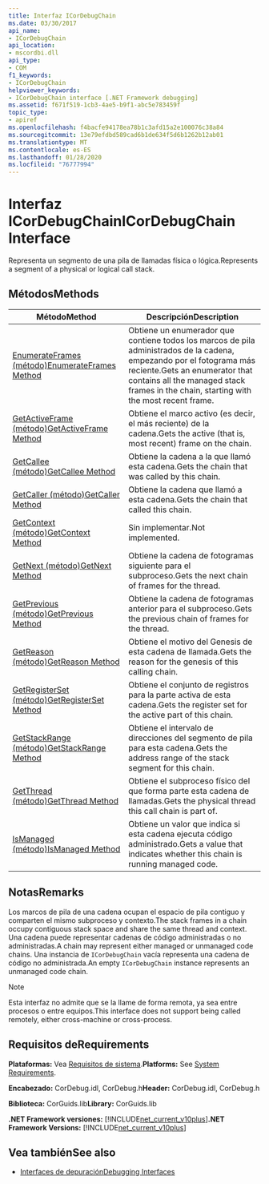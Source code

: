 ```yaml
---
title: Interfaz ICorDebugChain
ms.date: 03/30/2017
api_name:
- ICorDebugChain
api_location:
- mscordbi.dll
api_type:
- COM
f1_keywords:
- ICorDebugChain
helpviewer_keywords:
- ICorDebugChain interface [.NET Framework debugging]
ms.assetid: f671f519-1cb3-4ae5-b9f1-abc5e783459f
topic_type:
- apiref
ms.openlocfilehash: f4bacfe94178ea78b1c3afd15a2e100076c38a84
ms.sourcegitcommit: 13e79efdbd589cad6b1de634f5d6b1262b12ab01
ms.translationtype: MT
ms.contentlocale: es-ES
ms.lasthandoff: 01/28/2020
ms.locfileid: "76777994"
---
```

# <a name="icordebugchain-interface"></a><span data-ttu-id="c14f1-102">Interfaz ICorDebugChain</span><span class="sxs-lookup"><span data-stu-id="c14f1-102">ICorDebugChain Interface</span></span>

<span data-ttu-id="c14f1-103">Representa un segmento de una pila de llamadas física o lógica.</span><span class="sxs-lookup"><span data-stu-id="c14f1-103">Represents a segment of a physical or logical call stack.</span></span>  
  
## <a name="methods"></a><span data-ttu-id="c14f1-104">Métodos</span><span class="sxs-lookup"><span data-stu-id="c14f1-104">Methods</span></span>  
  
|<span data-ttu-id="c14f1-105">Método</span><span class="sxs-lookup"><span data-stu-id="c14f1-105">Method</span></span>|<span data-ttu-id="c14f1-106">Descripción</span><span class="sxs-lookup"><span data-stu-id="c14f1-106">Description</span></span>|  
|------------|-----------------|  
|[<span data-ttu-id="c14f1-107">EnumerateFrames (método)</span><span class="sxs-lookup"><span data-stu-id="c14f1-107">EnumerateFrames Method</span></span>](icordebugchain-enumerateframes-method.md)|<span data-ttu-id="c14f1-108">Obtiene un enumerador que contiene todos los marcos de pila administrados de la cadena, empezando por el fotograma más reciente.</span><span class="sxs-lookup"><span data-stu-id="c14f1-108">Gets an enumerator that contains all the managed stack frames in the chain, starting with the most recent frame.</span></span>|  
|[<span data-ttu-id="c14f1-109">GetActiveFrame (método)</span><span class="sxs-lookup"><span data-stu-id="c14f1-109">GetActiveFrame Method</span></span>](icordebugchain-getactiveframe-method.md)|<span data-ttu-id="c14f1-110">Obtiene el marco activo (es decir, el más reciente) de la cadena.</span><span class="sxs-lookup"><span data-stu-id="c14f1-110">Gets the active (that is, most recent) frame on the chain.</span></span>|  
|[<span data-ttu-id="c14f1-111">GetCallee (método)</span><span class="sxs-lookup"><span data-stu-id="c14f1-111">GetCallee Method</span></span>](icordebugchain-getcallee-method.md)|<span data-ttu-id="c14f1-112">Obtiene la cadena a la que llamó esta cadena.</span><span class="sxs-lookup"><span data-stu-id="c14f1-112">Gets the chain that was called by this chain.</span></span>|  
|[<span data-ttu-id="c14f1-113">GetCaller (método)</span><span class="sxs-lookup"><span data-stu-id="c14f1-113">GetCaller Method</span></span>](icordebugchain-getcaller-method.md)|<span data-ttu-id="c14f1-114">Obtiene la cadena que llamó a esta cadena.</span><span class="sxs-lookup"><span data-stu-id="c14f1-114">Gets the chain that called this chain.</span></span>|  
|[<span data-ttu-id="c14f1-115">GetContext (método)</span><span class="sxs-lookup"><span data-stu-id="c14f1-115">GetContext Method</span></span>](icordebugchain-getcontext-method.md)|<span data-ttu-id="c14f1-116">Sin implementar.</span><span class="sxs-lookup"><span data-stu-id="c14f1-116">Not implemented.</span></span>|  
|[<span data-ttu-id="c14f1-117">GetNext (método)</span><span class="sxs-lookup"><span data-stu-id="c14f1-117">GetNext Method</span></span>](icordebugchain-getnext-method.md)|<span data-ttu-id="c14f1-118">Obtiene la cadena de fotogramas siguiente para el subproceso.</span><span class="sxs-lookup"><span data-stu-id="c14f1-118">Gets the next chain of frames for the thread.</span></span>|  
|[<span data-ttu-id="c14f1-119">GetPrevious (método)</span><span class="sxs-lookup"><span data-stu-id="c14f1-119">GetPrevious Method</span></span>](icordebugchain-getprevious-method.md)|<span data-ttu-id="c14f1-120">Obtiene la cadena de fotogramas anterior para el subproceso.</span><span class="sxs-lookup"><span data-stu-id="c14f1-120">Gets the previous chain of frames for the thread.</span></span>|  
|[<span data-ttu-id="c14f1-121">GetReason (método)</span><span class="sxs-lookup"><span data-stu-id="c14f1-121">GetReason Method</span></span>](icordebugchain-getreason-method.md)|<span data-ttu-id="c14f1-122">Obtiene el motivo del Genesis de esta cadena de llamada.</span><span class="sxs-lookup"><span data-stu-id="c14f1-122">Gets the reason for the genesis of this calling chain.</span></span>|  
|[<span data-ttu-id="c14f1-123">GetRegisterSet (método)</span><span class="sxs-lookup"><span data-stu-id="c14f1-123">GetRegisterSet Method</span></span>](icordebugchain-getregisterset-method.md)|<span data-ttu-id="c14f1-124">Obtiene el conjunto de registros para la parte activa de esta cadena.</span><span class="sxs-lookup"><span data-stu-id="c14f1-124">Gets the register set for the active part of this chain.</span></span>|  
|[<span data-ttu-id="c14f1-125">GetStackRange (método)</span><span class="sxs-lookup"><span data-stu-id="c14f1-125">GetStackRange Method</span></span>](icordebugchain-getstackrange-method.md)|<span data-ttu-id="c14f1-126">Obtiene el intervalo de direcciones del segmento de pila para esta cadena.</span><span class="sxs-lookup"><span data-stu-id="c14f1-126">Gets the address range of the stack segment for this chain.</span></span>|  
|[<span data-ttu-id="c14f1-127">GetThread (método)</span><span class="sxs-lookup"><span data-stu-id="c14f1-127">GetThread Method</span></span>](icordebugchain-getthread-method.md)|<span data-ttu-id="c14f1-128">Obtiene el subproceso físico del que forma parte esta cadena de llamadas.</span><span class="sxs-lookup"><span data-stu-id="c14f1-128">Gets the physical thread this call chain is part of.</span></span>|  
|[<span data-ttu-id="c14f1-129">IsManaged (método)</span><span class="sxs-lookup"><span data-stu-id="c14f1-129">IsManaged Method</span></span>](icordebugchain-ismanaged-method.md)|<span data-ttu-id="c14f1-130">Obtiene un valor que indica si esta cadena ejecuta código administrado.</span><span class="sxs-lookup"><span data-stu-id="c14f1-130">Gets a value that indicates whether this chain is running managed code.</span></span>|  
  
## <a name="remarks"></a><span data-ttu-id="c14f1-131">Notas</span><span class="sxs-lookup"><span data-stu-id="c14f1-131">Remarks</span></span>  
 <span data-ttu-id="c14f1-132">Los marcos de pila de una cadena ocupan el espacio de pila contiguo y comparten el mismo subproceso y contexto.</span><span class="sxs-lookup"><span data-stu-id="c14f1-132">The stack frames in a chain occupy contiguous stack space and share the same thread and context.</span></span> <span data-ttu-id="c14f1-133">Una cadena puede representar cadenas de código administradas o no administradas.</span><span class="sxs-lookup"><span data-stu-id="c14f1-133">A chain may represent either managed or unmanaged code chains.</span></span> <span data-ttu-id="c14f1-134">Una instancia de `ICorDebugChain` vacía representa una cadena de código no administrada.</span><span class="sxs-lookup"><span data-stu-id="c14f1-134">An empty `ICorDebugChain` instance represents an unmanaged code chain.</span></span>  
  
> [!NOTE]
> <span data-ttu-id="c14f1-135">Esta interfaz no admite que se la llame de forma remota, ya sea entre procesos o entre equipos.</span><span class="sxs-lookup"><span data-stu-id="c14f1-135">This interface does not support being called remotely, either cross-machine or cross-process.</span></span>  
  
## <a name="requirements"></a><span data-ttu-id="c14f1-136">Requisitos de</span><span class="sxs-lookup"><span data-stu-id="c14f1-136">Requirements</span></span>  
 <span data-ttu-id="c14f1-137">**Plataformas:** Vea [Requisitos de sistema](../../../../docs/framework/get-started/system-requirements.md).</span><span class="sxs-lookup"><span data-stu-id="c14f1-137">**Platforms:** See [System Requirements](../../../../docs/framework/get-started/system-requirements.md).</span></span>  
  
 <span data-ttu-id="c14f1-138">**Encabezado:** CorDebug.idl, CorDebug.h</span><span class="sxs-lookup"><span data-stu-id="c14f1-138">**Header:** CorDebug.idl, CorDebug.h</span></span>  
  
 <span data-ttu-id="c14f1-139">**Biblioteca:** CorGuids.lib</span><span class="sxs-lookup"><span data-stu-id="c14f1-139">**Library:** CorGuids.lib</span></span>  
  
 <span data-ttu-id="c14f1-140">**.NET Framework versiones:** [!INCLUDE[net_current_v10plus](../../../../includes/net-current-v10plus-md.md)]</span><span class="sxs-lookup"><span data-stu-id="c14f1-140">**.NET Framework Versions:** [!INCLUDE[net_current_v10plus](../../../../includes/net-current-v10plus-md.md)]</span></span>  
  
## <a name="see-also"></a><span data-ttu-id="c14f1-141">Vea también</span><span class="sxs-lookup"><span data-stu-id="c14f1-141">See also</span></span>

- [<span data-ttu-id="c14f1-142">Interfaces de depuración</span><span class="sxs-lookup"><span data-stu-id="c14f1-142">Debugging Interfaces</span></span>](debugging-interfaces.md)
